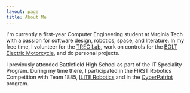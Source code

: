 ```yaml
---
layout: page
title: About Me
---
```


I'm currently a first-year Computer Engineering student at Virginia Tech with a passion for software design, robotics, space, and literature. In my free time, I volunteer for the [TREC Lab](http://www.me.vt.edu/research/laboratories/trec/), work on controls for the [BOLT Electric Motorcycle](http://www.bolt.org.vt.edu), and do personal projects.

I previously attended Battlefield High School as part of the IT Speciality Program. During my time there, I participated in the FIRST Robotics Competition with Team 1885, [ILITE Robotics](http://ilite.us) and in the [CyberPatriot](https://www.uscyberpatriot.org) program.

<!-- ### Getting Started

[Getting Started]({{ site.github.url }}{% post_url 2015-10-10-getting-started %}): getting started with installing Lagrange, whether you are completely new to using Jekyll, or simply just migrating to a new Jekyll theme.

### Example Content

[Text and Formatting]({{ site.github.url }}{% post_url 2014-01-01-text-formatting-examples %})

### Questions?

This theme is completely free and open source software. You may use it however you want, as it is distributed under the [MIT License](http://choosealicense.com/licenses/mit/). If you are having any problems, any questions or suggestions, feel free to [tweet at me](https://twitter.com/intent/tweet?text=My%question%about%Lagrange%is:%&amp;via=paululele), or [file a GitHub issue](https://github.com/lenpaul/lagrange/issues/new). -->
